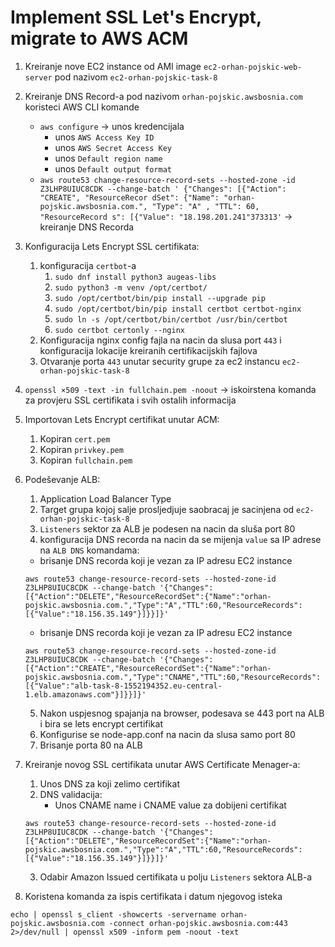 # Implement SSL Let's Encrypt, migrate to AWS ACM
1.  Kreiranje nove EC2 instance od AMI image `ec2-orhan-pojskic-web-server` pod nazivom `ec2-orhan-pojskic-task-8`


2. Kreiranje DNS Record-a pod nazivom `orhan-pojskic.awsbosnia.com` koristeci AWS CLI komande
	- `aws configure` -> unos kredencijala
		- unos `AWS Access Key ID`
		- unos `AWS Secret Access Key`
		- unos `Default region name`
		- unos `Default output format`
	- `aws route53 change-resource-record-sets --hosted-zone -id Z3LHP8UIUC8CDK --change-batch ' {"Changes": [{"Action": "CREATE", "ResourceRecor dSet": {"Name": "orhan-pojskic.awsbosnia.com.", "Type": "A" , "TTL": 60, "ResourceRecord s": [{"Value": "18.198.201.241"373313'` -> kreiranje DNS Recorda


3. Konfiguracija Lets Encrypt SSL certifikata:
	1. konfiguracija `certbot`-a
		1. `sudo dnf install python3 augeas-libs`
		2. `sudo python3 -m venv /opt/certbot/`
		3. `sudo /opt/certbot/bin/pip install --upgrade pip`
		4. `sudo /opt/certbot/bin/pip install certbot certbot-nginx`
		5. `sudo ln -s /opt/certbot/bin/certbot /usr/bin/certbot`
		6. `sudo certbot certonly --nginx`
	2. Konfiguracija nginx config fajla na nacin da slusa port `443` i konfiguracija lokacije kreiranih certifikacijskih fajlova
	3. Otvaranje porta `443` unutar security grupe za ec2 instancu `ec2-orhan-pojskic-task-8`


4. `openssl ×509 -text -in fullchain.pem -noout` -> iskoirstena komanda za provjeru SSL certifikata i svih ostalih informacija


5. Importovan Lets Encrypt certifikat unutar ACM:
	1. Kopiran `cert.pem`
	2. Kopiran `privkey.pem`
	3. Kopiran `fullchain.pem`


6. Podeševanje ALB:
	1. Application Load Balancer Type
	2. Target grupa kojoj salje prosljedjuje saobracaj je sacinjena od `ec2-orhan-pojskic-task-8`
	3. `Listeners` sektor za ALB je podesen na nacin da sluša port 80
	4. konfiguracija DNS recorda na nacin da se mijenja `value` sa IP adrese na `ALB DNS` komandama:
	- brisanje DNS recorda koji je vezan za IP adresu EC2 instance
	```
	aws route53 change-resource-record-sets --hosted-zone-id Z3LHP8UIUC8CDK --change-batch '{"Changes":[{"Action":"DELETE","ResourceRecordSet":{"Name":"orhan-pojskic.awsbosnia.com.","Type":"A","TTL":60,"ResourceRecords":[{"Value":"18.156.35.149"}]}}]}'
	```
	- brisanje DNS recorda koji je vezan za IP adresu EC2 instance
	```
	aws route53 change-resource-record-sets --hosted-zone-id Z3LHP8UIUC8CDK --change-batch '{"Changes":[{"Action":"CREATE","ResourceRecordSet":{"Name":"orhan-pojskic.awsbosnia.com.","Type":"CNAME","TTL":60,"ResourceRecords":[{"Value":"alb-task-8-1552194352.eu-central-1.elb.amazonaws.com"}]}}]}'
	```
	5. Nakon uspjesnog spajanja na browser, podesava se 443 port na ALB i bira se lets encrypt certifikat
	6. Konfigurise se node-app.conf na nacin da slusa samo port 80
	7. Brisanje porta 80 na ALB


7. Kreiranje novog SSL certifikata unutar AWS Certificate Menager-a:
	1. Unos DNS za koji zelimo certifikat
	2. DNS validacija:
		- Unos CNAME name i CNAME value za dobijeni certifikat
	```
	aws route53 change-resource-record-sets --hosted-zone-id Z3LHP8UIUC8CDK --change-batch '{"Changes":[{"Action":"DELETE","ResourceRecordSet":{"Name":"orhan-pojskic.awsbosnia.com.","Type":"A","TTL":60,"ResourceRecords":[{"Value":"18.156.35.149"}]}}]}'
	```
	3. Odabir Amazon Issued certifikata u polju `Listeners` sektora ALB-a


8. Koristena komanda za ispis certifikata i datum njegovog isteka
```
echo | openssl s_client -showcerts -servername orhan-pojskic.awsbosnia.com -connect orhan-pojskic.awsbosnia.com:443 2>/dev/null | openssl x509 -inform pem -noout -text
```

